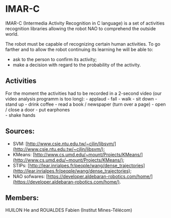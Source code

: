 IMAR-C
======

IMAR-C (Intermedia Activity Recognition in C language) is a set of activities recognition libraries allowing the robot NAO to comprehend the outside world.

The robot must be capable of recognizing certain human activities. To go farther and to allow the robot continuing its learning he will be able to:
* ask to the person to confirm its activity;
* make a decision with regard to the probability of the activity.

## Activities
For the moment the activities had to be recorded in a 2-second video (our video analysis programm is too long):
	- applaud
	- fall
	- walk
	- sit down
	- stand up
	- drink coffee
	- read a book / newspaper (turn over a page)
	- open / close a door
	- put earphones	 
	- shake hands

## Sources:
* SVM: [http://www.csie.ntu.edu.tw/~cjlin/libsvm/](http://www.csie.ntu.edu.tw/~cjlin/libsvm/);
* KMeans: [http://www.cs.umd.edu/~mount/Projects/KMeans/](http://www.cs.umd.edu/~mount/Projects/KMeans/);
* STIPs: [http://lear.inrialpes.fr/people/wang/dense_trajectories](http://lear.inrialpes.fr/people/wang/dense_trajectories);
* NAO sofwares: [https://developer.aldebaran-robotics.com/home/](https://developer.aldebaran-robotics.com/home/).

## Members:
HUILON He and ROUALDES Fabien (Institut Mines-Télécom)
